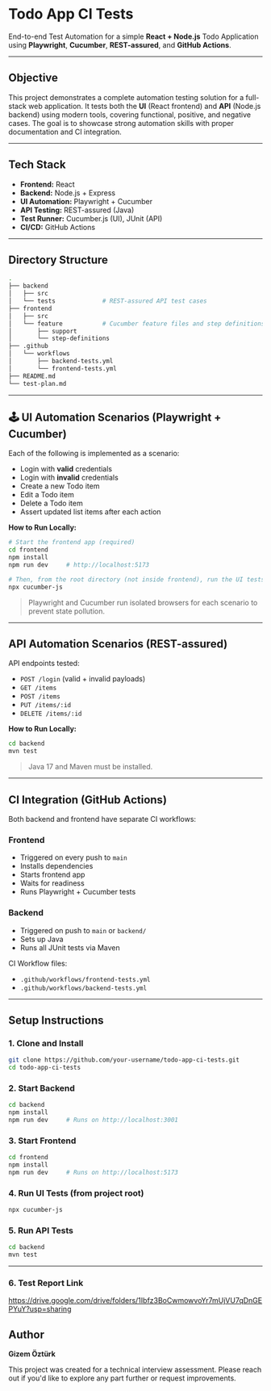# Todo App CI Tests

End-to-end Test Automation for a simple **React + Node.js** Todo Application using **Playwright**, **Cucumber**, **REST-assured**, and **GitHub Actions**.

---

## Objective

This project demonstrates a complete automation testing solution for a full-stack web application. It tests both the **UI** (React frontend) and **API** (Node.js backend) using modern tools, covering functional, positive, and negative cases. The goal is to showcase strong automation skills with proper documentation and CI integration.

---

## Tech Stack

- **Frontend:** React
- **Backend:** Node.js + Express
- **UI Automation:** Playwright + Cucumber
- **API Testing:** REST-assured (Java)
- **Test Runner:** Cucumber.js (UI), JUnit (API)
- **CI/CD:** GitHub Actions

---

## Directory Structure

```bash
.
├── backend
│   ├── src
│   └── tests             # REST-assured API test cases
├── frontend
│   ├── src
│   └── feature           # Cucumber feature files and step definitions
│       ├── support
│       └── step-definitions
├── .github
│   └── workflows
│       ├── backend-tests.yml
│       └── frontend-tests.yml
├── README.md
└── test-plan.md
```

---

## 🕹 UI Automation Scenarios (Playwright + Cucumber)

Each of the following is implemented as a scenario:

- Login with **valid** credentials
- Login with **invalid** credentials
- Create a new Todo item
- Edit a Todo item
- Delete a Todo item
- Assert updated list items after each action

**How to Run Locally:**
```bash
# Start the frontend app (required)
cd frontend
npm install
npm run dev     # http://localhost:5173

# Then, from the root directory (not inside frontend), run the UI tests:
npx cucumber-js
```

> Playwright and Cucumber run isolated browsers for each scenario to prevent state pollution.

---

## API Automation Scenarios (REST-assured)

API endpoints tested:
- `POST /login` (valid + invalid payloads)
- `GET /items`
- `POST /items`
- `PUT /items/:id`
- `DELETE /items/:id`

**How to Run Locally:**
```bash
cd backend
mvn test
```

> Java 17 and Maven must be installed.

---

## CI Integration (GitHub Actions)

Both backend and frontend have separate CI workflows:

### Frontend
- Triggered on every push to `main`
- Installs dependencies
- Starts frontend app
- Waits for readiness
- Runs Playwright + Cucumber tests

### Backend
- Triggered on push to `main` or `backend/`
- Sets up Java
- Runs all JUnit tests via Maven

CI Workflow files:
- `.github/workflows/frontend-tests.yml`
- `.github/workflows/backend-tests.yml`

---

## Setup Instructions
### 1. Clone and Install
```bash
git clone https://github.com/your-username/todo-app-ci-tests.git
cd todo-app-ci-tests
```

### 2. Start Backend
```bash
cd backend
npm install
npm run dev     # Runs on http://localhost:3001
```

### 3. Start Frontend
```bash
cd frontend
npm install
npm run dev     # Runs on http://localhost:5173
```

### 4. Run UI Tests (from project root)
```bash
npx cucumber-js
```

### 5. Run API Tests
```bash
cd backend
mvn test
```

---

### 6. Test Report Link

https://drive.google.com/drive/folders/1Ibfz3BoCwmowvoYr7mUjVU7qDnGEPYuY?usp=sharing

## Author

**Gizem Öztürk**

This project was created for a technical interview assessment. Please reach out if you'd like to explore any part further or request improvements.


